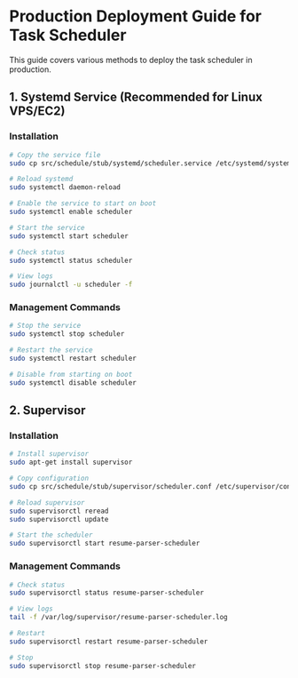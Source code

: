 # Production Deployment Guide for Task Scheduler

This guide covers various methods to deploy the task scheduler in production.

## 1. Systemd Service (Recommended for Linux VPS/EC2)

### Installation

```bash
# Copy the service file
sudo cp src/schedule/stub/systemd/scheduler.service /etc/systemd/system/

# Reload systemd
sudo systemctl daemon-reload

# Enable the service to start on boot
sudo systemctl enable scheduler

# Start the service
sudo systemctl start scheduler

# Check status
sudo systemctl status scheduler

# View logs
sudo journalctl -u scheduler -f
```

### Management Commands

```bash
# Stop the service
sudo systemctl stop scheduler

# Restart the service
sudo systemctl restart scheduler

# Disable from starting on boot
sudo systemctl disable scheduler
```

## 2. Supervisor

### Installation

```bash
# Install supervisor
sudo apt-get install supervisor

# Copy configuration
sudo cp src/schedule/stub/supervisor/scheduler.conf /etc/supervisor/conf.d/

# Reload supervisor
sudo supervisorctl reread
sudo supervisorctl update

# Start the scheduler
sudo supervisorctl start resume-parser-scheduler
```

### Management Commands

```bash
# Check status
sudo supervisorctl status resume-parser-scheduler

# View logs
tail -f /var/log/supervisor/resume-parser-scheduler.log

# Restart
sudo supervisorctl restart resume-parser-scheduler

# Stop
sudo supervisorctl stop resume-parser-scheduler
```
